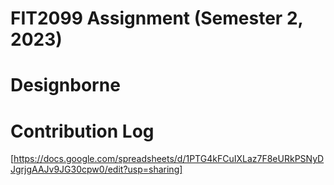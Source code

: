 # FIT2099 Assignment (Semester 2, 2023)

# Designborne

# Contribution Log
[https://docs.google.com/spreadsheets/d/1PTG4kFCuIXLaz7F8eURkPSNyDJgrjgAAJv9JG30cpw0/edit?usp=sharing]